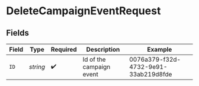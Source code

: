 # DeleteCampaignEventRequest


## Fields

| Field                                | Type                                 | Required                             | Description                          | Example                              |
| ------------------------------------ | ------------------------------------ | ------------------------------------ | ------------------------------------ | ------------------------------------ |
| `ID`                                 | *string*                             | :heavy_check_mark:                   | Id of the campaign event             | 0076a379-f32d-4732-9e91-33ab219d8fde |